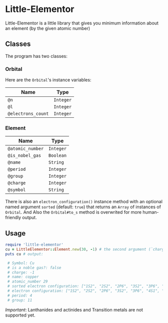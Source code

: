 # Little-Elementor
Little-Elementor is a little library that gives you minimum information about an element (by the given atomic number)

## Classes

The program has two classes:

### Orbital

Here are the `Orbital`'s instance variables:

| Name | Type | 
| ---- | ---- |
| `@n` | `Integer`  |
| `@l` | `Integer`  |
| `@electrons_count` | `Integer` |

### Element

| Name | Type |
| ---- | ---- |
| `@atomic_number` | `Integer` |
| `@is_nobel_gas`  | `Boolean` |
| `@name` | `String` |
| `@period` | `Integer` |
| `@group` | `Integer` |
| `@charge` | `Integer` |
| `@symbol` | `String` |

There is also an `electron_configuration()` instance method with an optional named argument `sorted` (default: `true`) that returns an `Array` of instances of `Orbital`.
And Also the `Orbital#to_s` method is overwrited for more human-friendly output.

## Usage
```ruby
require 'little-elementor'
cu = LittleElementor::Element.new(30, -1) # the second argument (`charge`) is optional. (default: `0`)
puts cu # output:

 # Symbol: Cu
 # is a noble gas?: false
 # charge: -1
 # name: copper
 # atomic_number 29
 # sorted electron configuration: ["1S2", "2S2", "2P6", "3S2", "3P6", "3D10", "4S1"]
 # electron configuration: ["1S2", "2S2", "2P6", "3S2", "3P6", "4S1", "3D10"]
 # period: 4
 # group: 11

```
*Important*: Lanthanides and actinides and Transition metals are not supported yet. 
